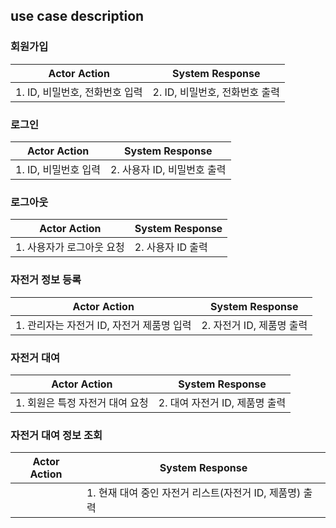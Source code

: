 ## use case description

### 회원가입
|  Actor Action  | System Response      |
|----------------|----------------------|
|1. ID, 비밀번호, 전화번호 입력| 2. ID, 비밀번호, 전화번호 출력 |

### 로그인
| Actor Action   | System Response    |
|----------------|--------------------|
| 1. ID, 비밀번호 입력 | 2. 사용자 ID, 비밀번호 출력 |

### 로그아웃
| Actor Action    | System Response |
|-----------------|-----------------|
| 1. 사용자가 로그아웃 요청 | 2. 사용자 ID 출력    |

### 자전거 정보 등록
| Actor Action               | System Response   |
|----------------------------|-------------------|
| 1. 관리자는 자전거 ID, 자전거 제품명 입력 | 2. 자전거 ID, 제품명 출력 |

### 자전거 대여
| Actor Action        | System Response      |
|---------------------|----------------------|
| 1. 회원은 특정 자전거 대여 요청 | 2. 대여 자전거 ID, 제품명 출력 |

### 자전거 대여 정보 조회
| Actor Action | System Response                     |
|-----------|-------------------------------------|
|           | 1. 현재 대여 중인 자전거 리스트(자전거 ID, 제품명) 출력 |